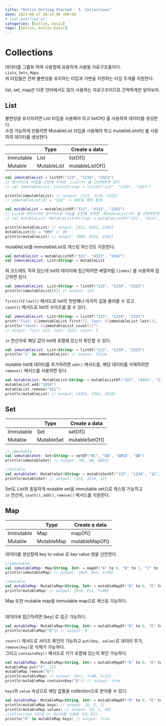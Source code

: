 ```yaml
---
title: "Kotlin Getting Started - 3. Collections"
date: 2023-08-27 20:14:00 +09:00 
# last_modified_at:
categories: [kotlin, basic]
tags: [kotlin, kotlin_basic]
---
```


# Collections
데이터를 그룹화 하여 사용할때 유용하게 사용될 자료구조들이다.<br>
`Lists`, `Sets`, `Maps` <br>
위 타입들은 전부 불변성을 유지하는 타입과 가변을 지원하는 타입 두개를 지원한다.<br><br>
list, set, map은 다른 언어에서도 많이 사용하는 자료구조이므로 간략하게만 알아보자.

## List
불변성을 유지하려면 List 타입을 사용해야 하고 listOf() 를 사용하여 데이터를 생성한다.<br>
수정 가능하게 만들려면 MutableList 타입을 사용해야 하고 mutableListof() 를 사용하여 데이터를 생성한다.

||Type|Create a data|
|---|---|---|
|Immutable|List|listOf()|
|Mutable|MutableList|mutableListOf()|

```kotlin
val immutableList = listOf("123", "1234", "2323") 
// 명시적으로 타입을 선언해 주려면  List<T> 를 선언해주면 된다.
// val immutableList: List<String> = listOf("123", "1234", "2323")

println(immutableList) // output: [123, 1234, 2323]
// immutableList[0] = "123" -> 컴파일 에러 발생

val mutableList = mutableListOf("321", "4321", "2342")
// List와 마찬가지로 명시적으로 타입을 선언해 주려면  MutableList<T> 를 선언해주면 된다.
// val mutableList: MutableList<String> = mutableListOf("321", "4321", "2342")

println(mutableList) // output: [321, 4321, 2342]
mutableList[0] = "000" // OK
println(mutableList) // output: [000, 4321, 2342]
```

mutableList를 immutableList로 캐스팅 하는것도 지원한다.<br>
```kotlin
val mutableList = mutableListOf("321", "4321", "2342")
val immutableList: List<String> = mutableList
```
위 코드에도 적혀 있는데 list의 데이터에 접근하려면 배열처럼 `[index]` 를 사용하여 접근하면 된다.<br>
``` kotlin
val immutableList: List<String> = listOf("123", "1234", "2323")
println(immutableList[0]) // output: 123
```
`first()`나 `last()` 메서드로 list의 첫번째나 마지막 값을 불러올 수 있고<br>
`count()` 메서드로 list의 사이즈를 알 수 있다.<br>
```kotlin
val immutableList: List<String> = listOf("123", "1234", "2323")
print("fist: ${immutableList.first()}, last: ${immutableList.last()}, ")
println("count: ${immutableList.count()}")
// output: fist: 123, last: 2323, count: 3 
```

`in` 연산자로 해당 값이 list에 포함돼 있는지 확인할 수 있다. <br>
```kotlin
val immutableList: List<String> = listOf("123", "1234", "2323")
println("1" in immutableList) // output: false
```
mutable list에 데이터를 추가하려면 `add()` 메서드를, 해당 데이터를 삭제하려면 `remove()` 메서드를 사용하면 된다.<br>

```kotlin
val mutableList: MutableList<String> = mutableListOf("321", "4321", "2342")
mutableList.add("1010")
mutableList.remove("321")
println(mutableList) // output: [4321, 2342, 1010]
```

## Set

||Type|Create a data|
|---|---|---|
|Immutable|Set|setOf()|
|Mutable|MutableSet|mutableSetOf()|

```kotlin
// immutable
val immutableSet: Set<String> = setOf("BC", "AB", "ABCD", "AB")
println(immutableSet) // output: [BC, AB, ABCD]

//mutable
val mutableSet: MutableSet<String> = mutableSetOf("123", "1234", "12", "123")
println(mutableSet) // output: [123, 1234, 12]
```
Set도 List와 동일하게 mutable set을 immutable set으로 캐스팅 가능하고 <br>
`in` 연산자, `count()`, `add()`, `remove()` 메서드를 지원한다.

## Map

||Type|Create a data|
|---|---|---|
|Immutable|Map|mapOf()|
|Mutable|MutableMap|mutableMapOf()|

데이터를 생성할때 key to value 로 key value 쌍을 선언한다.
```kotlin
//immutable
val immutableMap: Map<String, Int> = mapOf("A" to 0, "B" to 1, "C" to 10)
println(immutableMap) // output: {A=0, B=1, C=10}

//mutable
val mutableMap: MutableMap<String, Int> = mutableMapOf("D" to 0, "E" to 1, "T" to 40)
println(mutableMap) // output: {D=0, E=1, T=40}
```
Map 또한 mutable map을 immutable map으로 캐스팅 가능하다.<br>

<br>
데이터에 접근하려면 [key] 로 접근 가능하다. <br>

```kotlin
val mutableMap: MutableMap<String, Int> = mutableMapOf("D" to 0, "E" to 1, "T" to 40)
println(mutableMap["D"]) // output: 0
```

`count()` 메서드로 사이즈 확인이 가능하고 `put(key, value)`로 데이터 추가, `remove(key)`로 삭제가 가능하다.<br>
그리고 `containsKey()` 메서드로 키가 포함돼 있는지 확인 가능하다.

```kotlin
val mutableMap: MutableMap<String, Int> = mutableMapOf("D" to 0, "E" to 1, "T" to 40)
mutableMap.put("F", 22)
mutableMap.remove("D")
println(mutableMap) // output: {E=1, T=40, F=22}
println(mutableMap.containsKey("E")) // output: true
```

`keys`와 `value` 속성으로 해당 값들을 collection으로 받아올 수 있다.<br>
```kotlin
val mutableMap: MutableMap<String, Int> = mutableMapOf("D" to 0, "E" to 1, "T" to 40)
println(mutableMap.keys) // output: [D, E, T]
println(mutableMap.values) // output: [0, 1, 40]
//collection 이므로 in 연산자를 사용할 수도 있다.
println("E" in mutableMap.keys) // output: true
```